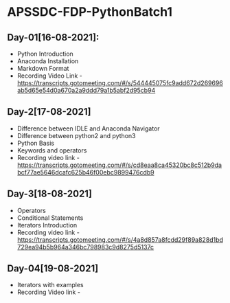 # APSSDC-FDP-PythonBatch1

## Day-01[16-08-2021]:
- Python Introduction
- Anaconda Installation
- Markdown Format
- Recording Video Link - https://transcripts.gotomeeting.com/#/s/544445075fc9add672d269696ab5d65e54d0a670a2a9ddd79a1b5abf2d95cb94

## Day-2[17-08-2021]
- Difference between IDLE and Anaconda Navigator
- Difference between python2 and python3
- Python Basis
- Keywords and operators
- Recording video link - https://transcripts.gotomeeting.com/#/s/cd8eaa8ca45320bc8c512b9dabcf77ae5646dcafc625b46f00ebc9899476cdb9

## Day-3[18-08-2021]
- Operators
- Conditional Statements
- Iterators Introduction
- Recording video link - https://transcripts.gotomeeting.com/#/s/4a8d857a8fcdd29f89a828d1bd729ea94b5b964a346bc798983c9d8275d5137c

## Day-04[19-08-2021]
- Iterators with examples
- Recording Video link - 
